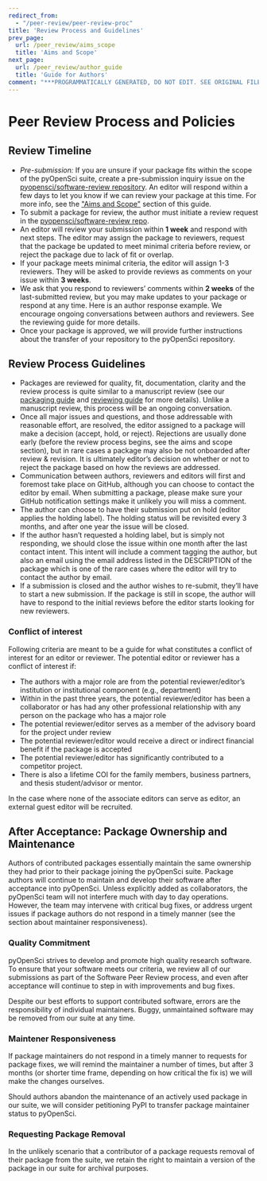 ```yaml
---
redirect_from:
  - "/peer-review/peer-review-proc"
title: 'Review Process and Guidelines'
prev_page:
  url: /peer_review/aims_scope
  title: 'Aims and Scope'
next_page:
  url: /peer_review/author_guide
  title: 'Guide for Authors'
comment: "***PROGRAMMATICALLY GENERATED, DO NOT EDIT. SEE ORIGINAL FILES IN /content***"
---
```

# Peer Review Process and Policies

## Review Timeline
- *Pre-submission:* If you are unsure if your package fits within the scope of the pyOpenSci suite, create a pre-submission inquiry issue on the [pyopensci/software-review repository](https://github.com/pyOpenSci/software-review/issues/new/choose). An editor will respond within a few days to let you know if we can review your package at this time. For more info, see the ["Aims and Scope"](aims_scope) section of this guide.
- To submit a package for review, the author must initiate a review request in the [pyopensci/software-review repo](https://github.com/pyOpenSci/software-review). 
- An editor will review your submission within **1 week** and respond with next steps. The editor may assign the package to reviewers, request that the package be updated to meet minimal criteria before review, or reject the package due to lack of fit or overlap.
- If your package meets minimal criteria, the editor will assign 1-3 reviewers. They will be asked to provide reviews as comments on your issue within **3 weeks**.
- We ask that you respond to reviewers’ comments within **2 weeks** of the last-submitted review, but you may make updates to your package or respond at any time. Here is an author response example. We encourage ongoing conversations between authors and reviewers. See the reviewing guide for more details.
- Once your package is approved, we will provide further instructions about the transfer of your repository to the pyOpenSci repository.

## Review Process Guidelines
- Packages are reviewed for quality, fit, documentation, clarity and the review process is quite similar to a manuscript review (see our [packaging guide](../packaging/packaging_guide) and [reviewing guide](reviewer_guide) for more details). Unlike a manuscript review, this process will be an ongoing conversation.
- Once all major issues and questions, and those addressable with reasonable effort, are resolved, the editor assigned to a package will make a decision (accept, hold, or reject). Rejections are usually done early (before the review process begins, see the aims and scope section), but in rare cases a package may also be not onboarded after review & revision. It is ultimately editor’s decision on whether or not to reject the package based on how the reviews are addressed.
- Communication between authors, reviewers and editors will first and foremost take place on GitHub, although you can choose to contact the editor by email. When submitting a package, please make sure your GitHub notification settings make it unlikely you will miss a comment.
- The author can choose to have their submission put on hold (editor applies the holding label). The holding status will be revisited every 3 months, and after one year the issue will be closed.
- If the author hasn’t requested a holding label, but is simply not responding, we should close the issue within one month after the last contact intent. This intent will include a comment tagging the author, but also an email using the email address listed in the DESCRIPTION of the package which is one of the rare cases where the editor will try to contact the author by email.
- If a submission is closed and the author wishes to re-submit, they’ll have to start a new submission. If the package is still in scope, the author will have to respond to the initial reviews before the editor starts looking for new reviewers.

### Conflict of interest
Following criteria are meant to be a guide for what constitutes a conflict of interest for an editor or reviewer. The potential editor or reviewer has a conflict of interest if:

- The authors with a major role are from the potential reviewer/editor’s institution or institutional component (e.g., department)
- Within in the past three years, the potential reviewer/editor has been a collaborator or has had any other professional relationship with any person on the package who has a major role
- The potential reviewer/editor serves as a member of the advisory board for the project under review
- The potential reviewer/editor would receive a direct or indirect financial benefit if the package is accepted
- The potential reviewer/editor has significantly contributed to a competitor project.
- There is also a lifetime COI for the family members, business partners, and thesis student/advisor or mentor.

In the case where none of the associate editors can serve as editor, an external guest editor will be recruited.

## After Acceptance: Package Ownership and Maintenance

Authors of contributed packages essentially maintain the same ownership they had prior to their package joining the pyOpenSci suite. Package authors will continue to maintain and develop their software after acceptance into pyOpenSci. Unless explicitly added as collaborators, the pyOpenSci team will not interfere much with day to day operations. However, the team may intervene with critical bug fixes, or address urgent issues if package authors do not respond in a timely manner (see the section about maintainer responsiveness).

### Quality Commitment
pyOpenSci strives to develop and promote high quality research software. To ensure that your software meets our criteria, we review all of our submissions as part of the Software Peer Review process, and even after acceptance will continue to step in with improvements and bug fixes.

Despite our best efforts to support contributed software, errors are the responsibility of individual maintainers. Buggy, unmaintained software may be removed from our suite at any time.

### Maintener Responsiveness
If package maintainers do not respond in a timely manner to requests for package fixes, we will remind the maintainer a number of times, but after 3 months (or shorter time frame, depending on how critical the fix is) we will make the changes ourselves.

Should authors abandon the maintenance of an actively used package in our suite, we will consider petitioning PyPI to transfer package maintainer status to pyOpenSci.

### Requesting Package Removal
In the unlikely scenario that a contributor of a package requests removal of their package from the suite, we retain the right to maintain a version of the package in our suite for archival purposes.

